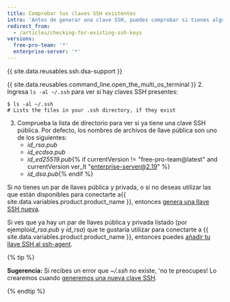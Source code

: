 ```yaml
---
title: Comprobar tus claves SSH existentes
intro: 'Antes de generar una clave SSH, puedes comprobar si tienes alguna clave SSH existente.'
redirect_from:
  - /articles/checking-for-existing-ssh-keys
versions:
  free-pro-team: '*'
  enterprise-server: '*'
---
```


{{ site.data.reusables.ssh.dsa-support }}

{{ site.data.reusables.command_line.open_the_multi_os_terminal }}
2. Ingresa `ls -al ~/.ssh` para ver si hay claves SSH presentes:

  ```shell
  $ ls -al ~/.ssh
  # Lists the files in your .ssh directory, if they exist
  ```
3. Comprueba la lista de directorio para ver si ya tiene una clave SSH pública. Por defecto, los nombres de archivos de llave pública son uno de los siguientes:
    - *id_rsa.pub*
    - *id_ecdsa.pub*
    - *id_ed25519.pub*{% if currentVersion != "free-pro-team@latest" and currentVersion ver_lt "enterprise-server@2.19" %}
    - *id_dsa.pub*{% endif %}

Si no tienes un par de llaves pública y privada, o si no deseas utilizar las que están disponibles para conectarte a{{ site.data.variables.product.product_name }}, entonces [genera una llave SSH nueva](/articles/generating-a-new-ssh-key-and-adding-it-to-the-ssh-agent).

Si ves que ya hay un par de llaves pública y privada listado (por ejemplo*id_rsa.pub* y *id_rsa*) que te gustaría utilizar para conectarte a {{ site.data.variables.product.product_name }}, entonces puedes [añadir tu llave SSH al ssh-agent](/articles/generating-a-new-ssh-key-and-adding-it-to-the-ssh-agent/#adding-your-ssh-key-to-the-ssh-agent).

{% tip %}

**Sugerencia:** Si recibes un error que *~/.ssh* no existe, 'no te preocupes! Lo crearemos cuando [generemos una nueva clave SSH](/articles/generating-a-new-ssh-key-and-adding-it-to-the-ssh-agent).

{% endtip %}
